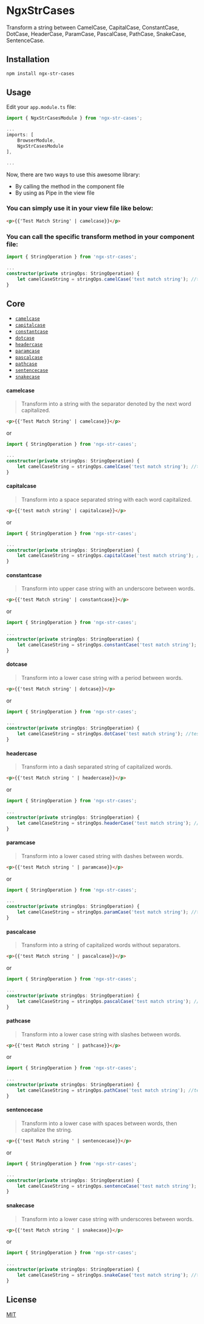 # NgxStrCases

Transform a string between CamelCase, CapitalCase, ConstantCase, DotCase, HeaderCase, ParamCase, PascalCase, PathCase, SnakeCase, SentenceCase.

## Installation

```bash
npm install ngx-str-cases
```

## Usage

Edit your `app.module.ts` file:

```typescript
import { NgxStrCasesModule } from 'ngx-str-cases';

...
imports: [
    BrowserModule,
    NgxStrCasesModule
],

...
```

Now, there are two ways to use this awesome library:
- By calling the method in the component file
- By using as Pipe in the view file


### You can simply use it in your view file like below:
```html
<p>{{'Test Match String' | camelcase}}</p>
```

### You can call the specific transform method in your component file:
```typescript
import { StringOperation } from 'ngx-str-cases';

...
constructor(private stringOps: StringOperation) {
    let camelCaseString = stringOps.camelCase('test match string'); //testMatchString
}

```

## Core

- [`camelcase`](#camelcase)
- [`capitalcase`](#capitalcase)
- [`constantcase`](#constantcase)
- [`dotcase`](#dotcase)
- [`headercase`](#headercase)
- [`paramcase`](#paramcase)
- [`pascalcase`](#pascalcase)
- [`pathcase`](#pathcase)
- [`sentencecase`](#sentencecase)
- [`snakecase`](#snakecase)

#### camelcase
> Transform into a string with the separator denoted by the next word capitalized.
```html
<p>{{'Test Match String' | camelcase}}</p>
```
or
```typescript
import { StringOperation } from 'ngx-str-cases';

...
constructor(private stringOps: StringOperation) {
    let camelCaseString = stringOps.camelCase('test match string'); //testMatchString
}

```
#### capitalcase
> Transform into a space separated string with each word capitalized.
```html
<p>{{'test match string' | capitalcase}}</p>
```
or
```typescript
import { StringOperation } from 'ngx-str-cases';

...
constructor(private stringOps: StringOperation) {
    let camelCaseString = stringOps.capitalCase('test match string'); //Test Match String
}

```
#### constantcase
> Transform into upper case string with an underscore between words.
```html
<p>{{'test Match string' | constantcase}}</p>
```
or
```typescript
import { StringOperation } from 'ngx-str-cases';

...
constructor(private stringOps: StringOperation) {
    let camelCaseString = stringOps.constantCase('test match string'); //TEST_MATCH_STRING
}

```
#### dotcase
> Transform into a lower case string with a period between words.
```html
<p>{{'test Match string' | dotcase}}</p>
```
or
```typescript
import { StringOperation } from 'ngx-str-cases';

...
constructor(private stringOps: StringOperation) {
    let camelCaseString = stringOps.dotCase('test match string'); //test.match.string
}

```
#### headercase
> Transform into a dash separated string of capitalized words.
```html
<p>{{'test Match string ' | headercase}}</p>
```
or
```typescript
import { StringOperation } from 'ngx-str-cases';

...
constructor(private stringOps: StringOperation) {
    let camelCaseString = stringOps.headerCase('test match string'); //Test-Match-String
}

```
#### paramcase
> Transform into a lower cased string with dashes between words.
```html
<p>{{'test Match string ' | paramcase}}</p>
```
or
```typescript
import { StringOperation } from 'ngx-str-cases';

...
constructor(private stringOps: StringOperation) {
    let camelCaseString = stringOps.paramCase('test match string'); //test-match-string
}

```
#### pascalcase
> Transform into a string of capitalized words without separators.
```html
<p>{{'test Match string ' | pascalcase}}</p>
```
or
```typescript
import { StringOperation } from 'ngx-str-cases';

...
constructor(private stringOps: StringOperation) {
    let camelCaseString = stringOps.pascalCase('test match string'); //TestMatchString
}

```
#### pathcase
> Transform into a lower case string with slashes between words.
```html
<p>{{'test Match string ' | pathcase}}</p>
```
or
```typescript
import { StringOperation } from 'ngx-str-cases';

...
constructor(private stringOps: StringOperation) {
    let camelCaseString = stringOps.pathCase('test match string'); //test/match/string
}

```
#### sentencecase
> Transform into a lower case with spaces between words, then capitalize the string.
```html
<p>{{'test Match string ' | sentencecase}}</p>
```
or
```typescript
import { StringOperation } from 'ngx-str-cases';

...
constructor(private stringOps: StringOperation) {
    let camelCaseString = stringOps.sentenceCase('test match string'); //Test match string
}

```
#### snakecase
> Transform into a lower case string with underscores between words.
```html
<p>{{'test Match string ' | snakecase}}</p>
```
or
```typescript
import { StringOperation } from 'ngx-str-cases';

...
constructor(private stringOps: StringOperation) {
    let camelCaseString = stringOps.snakeCase('test match string'); //test_match_string
}

```

## License
[MIT](https://github.com/RohitG157/NgxStrCase/blob/master/LICENSE)